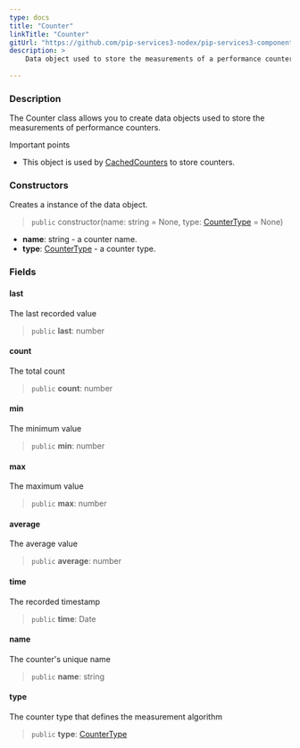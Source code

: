 ```yaml
---
type: docs
title: "Counter"
linkTitle: "Counter"
gitUrl: "https://github.com/pip-services3-nodex/pip-services3-components-nodex"
description: >
    Data object used to store the measurements of a performance counter.
   
---
```


### Description

The Counter class allows you to create data objects used to store the measurements of performance counters.

Important points

- This object is used by [CachedCounters](../cached_counters) to store counters.

### Constructors
Creates a instance of the data object.

> `public` constructor(name: string = None, type: [CounterType](../counter_type) = None)

- **name**: string - a counter name.
- **type**: [CounterType](../counter_type) - a counter type.


### Fields

<span class="hide-title-link">

#### last
The last recorded value
> `public` **last**: number

#### count
The total count
> `public` **count**: number

#### min
The minimum value
> `public` **min**: number

#### max
The maximum value
> `public` **max**: number

#### average
The average value
> `public` **average**: number

#### time
The recorded timestamp
> `public` **time**: Date

#### name
The counter's unique name
> `public` **name**: string

#### type
The counter type that defines the measurement algorithm
> `public` **type**: [CounterType](../counter_type)

</span>
